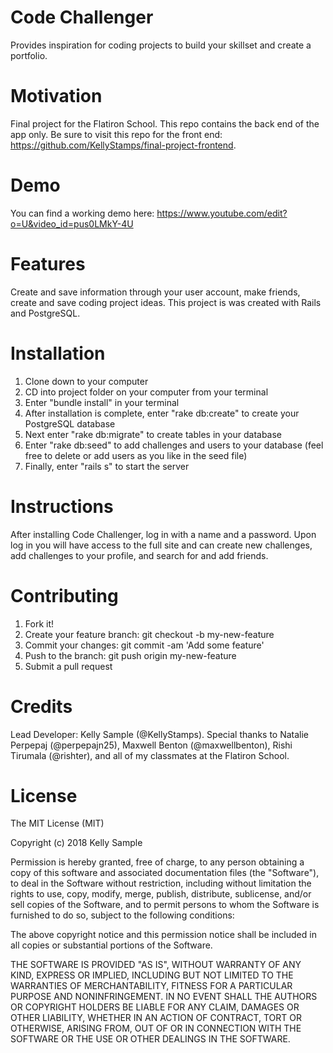 # Code Challenger
Provides inspiration for coding projects to build your skillset and create a portfolio.

# Motivation
Final project for the Flatiron School. This repo contains the back end of the app only. Be sure to visit this repo for the front end: https://github.com/KellyStamps/final-project-frontend.

# Demo
You can find a working demo here: https://www.youtube.com/edit?o=U&video_id=pus0LMkY-4U

# Features
Create and save information through your user account, make friends, create and save coding project ideas. This project is was created with Rails and PostgreSQL.

# Installation
1. Clone down to your computer
2. CD into project folder on your computer from your terminal
3. Enter "bundle install" in your terminal
4. After installation is complete, enter "rake db:create" to create your PostgreSQL database
5. Next enter "rake db:migrate" to create tables in your database
6. Enter "rake db:seed" to add challenges and users to your database (feel free to delete or add users as you like in the seed file)
7. Finally, enter "rails s" to start the server

# Instructions
After installing Code Challenger, log in with a name and a password. Upon log in you will have access to the full site and can create new challenges, add challenges to your profile, and search for and add friends.

# Contributing
1. Fork it!
2. Create your feature branch: git checkout -b my-new-feature
3. Commit your changes: git commit -am 'Add some feature'
4. Push to the branch: git push origin my-new-feature
5. Submit a pull request

# Credits
Lead Developer: Kelly Sample (@KellyStamps). Special thanks to Natalie Perpepaj (@perpepajn25), Maxwell Benton (@maxwellbenton), Rishi Tirumala (@rishter), and all of my classmates at the Flatiron School.

# License
The MIT License (MIT)

Copyright (c) 2018 Kelly Sample

Permission is hereby granted, free of charge, to any person obtaining a copy of this software and associated documentation files (the "Software"), to deal in the Software without restriction, including without limitation the rights to use, copy, modify, merge, publish, distribute, sublicense, and/or sell copies of the Software, and to permit persons to whom the Software is furnished to do so, subject to the following conditions:

The above copyright notice and this permission notice shall be included in all copies or substantial portions of the Software.

THE SOFTWARE IS PROVIDED "AS IS", WITHOUT WARRANTY OF ANY KIND, EXPRESS OR IMPLIED, INCLUDING BUT NOT LIMITED TO THE WARRANTIES OF MERCHANTABILITY, FITNESS FOR A PARTICULAR PURPOSE AND NONINFRINGEMENT. IN NO EVENT SHALL THE AUTHORS OR COPYRIGHT HOLDERS BE LIABLE FOR ANY CLAIM, DAMAGES OR OTHER LIABILITY, WHETHER IN AN ACTION OF CONTRACT, TORT OR OTHERWISE, ARISING FROM, OUT OF OR IN CONNECTION WITH THE SOFTWARE OR THE USE OR OTHER DEALINGS IN THE SOFTWARE.
